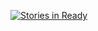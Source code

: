 [![Stories in Ready](http://badge.waffle.io/myappleguy/grails_training.png)](http://waffle.io/myappleguy/grails_training)  
